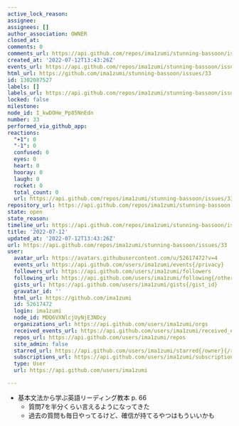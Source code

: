 ```yaml
---
active_lock_reason: 
assignee: 
assignees: []
author_association: OWNER
closed_at: 
comments: 0
comments_url: https://api.github.com/repos/ima1zumi/stunning-bassoon/issues/33/comments
created_at: '2022-07-12T13:43:26Z'
events_url: https://api.github.com/repos/ima1zumi/stunning-bassoon/issues/33/events
html_url: https://github.com/ima1zumi/stunning-bassoon/issues/33
id: 1302087527
labels: []
labels_url: https://api.github.com/repos/ima1zumi/stunning-bassoon/issues/33/labels{/name}
locked: false
milestone: 
node_id: I_kwDOHe_Pp85NnEdn
number: 33
performed_via_github_app: 
reactions:
  "+1": 0
  "-1": 0
  confused: 0
  eyes: 0
  heart: 0
  hooray: 0
  laugh: 0
  rocket: 0
  total_count: 0
  url: https://api.github.com/repos/ima1zumi/stunning-bassoon/issues/33/reactions
repository_url: https://api.github.com/repos/ima1zumi/stunning-bassoon
state: open
state_reason: 
timeline_url: https://api.github.com/repos/ima1zumi/stunning-bassoon/issues/33/timeline
title: '2022-07-12'
updated_at: '2022-07-12T13:43:26Z'
url: https://api.github.com/repos/ima1zumi/stunning-bassoon/issues/33
user:
  avatar_url: https://avatars.githubusercontent.com/u/52617472?v=4
  events_url: https://api.github.com/users/ima1zumi/events{/privacy}
  followers_url: https://api.github.com/users/ima1zumi/followers
  following_url: https://api.github.com/users/ima1zumi/following{/other_user}
  gists_url: https://api.github.com/users/ima1zumi/gists{/gist_id}
  gravatar_id: ''
  html_url: https://github.com/ima1zumi
  id: 52617472
  login: ima1zumi
  node_id: MDQ6VXNlcjUyNjE3NDcy
  organizations_url: https://api.github.com/users/ima1zumi/orgs
  received_events_url: https://api.github.com/users/ima1zumi/received_events
  repos_url: https://api.github.com/users/ima1zumi/repos
  site_admin: false
  starred_url: https://api.github.com/users/ima1zumi/starred{/owner}{/repo}
  subscriptions_url: https://api.github.com/users/ima1zumi/subscriptions
  type: User
  url: https://api.github.com/users/ima1zumi

---
```

- 基本文法から学ぶ英語リーディング教本 p. 66
    - 質問7を半分くらい言えるようになってきた
    - 過去の質問も毎日やってるけど、確信が持てるやつはもういいかも
